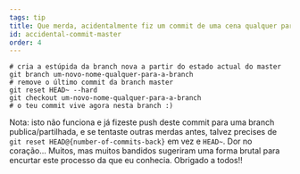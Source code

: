 ```yaml
---
tags: tip
title: Que merda, acidentalmente fiz um commit de uma cena qualquer para o master que devia estar numa branch nova!
id: accidental-commit-master
order: 4
---
```


```git
# cria a estúpida da branch nova a partir do estado actual do master
git branch um-novo-nome-qualquer-para-a-branch
# remove o último commit da branch master
git reset HEAD~ --hard
git checkout um-novo-nome-qualquer-para-a-branch
# o teu commit vive agora nesta branch :)
```

Nota: isto não funciona e já fizeste push deste commit para uma branch publica/partilhada, e se tentaste outras merdas antes, talvez precises de `git reset HEAD@{number-of-commits-back}` em vez e `HEAD~`. Dor no coração... Muitos, mas muitos bandidos sugeriram uma forma brutal para encurtar este processo da que eu conhecia. Obrigado a todos!!